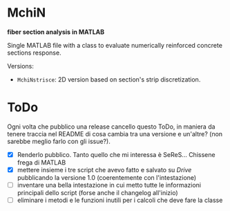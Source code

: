 # MchiN
**fiber section analysis in MATLAB**

Single MATLAB file with a class to evaluate numerically reinforced concrete sections response.

Versions:
- `MchiNstrisce`: 2D version based on section's strip discretization.

# ToDo
Ogni volta che pubblico una release cancello questo ToDo, in maniera da tenere traccia nel README di cosa cambia tra una versione e un'altre? (non sarebbe meglio farlo con gli issue?).
- [x] Renderlo pubblico. Tanto quello che mi interessa è SeReS... Chissene frega di MATLAB
- [x] mettere insieme i tre script che avevo fatto e salvato su *Drive* pubblicando la versione 1.0 (coerentemente con l'intestazione)
- [ ] inventare una bella intestazione in cui metto tutte le informazioni principali dello script (forse anche il changelog all'inizio)
- [ ] eliminare i metodi e le funzioni inutili per i calcoli che deve fare la classe
